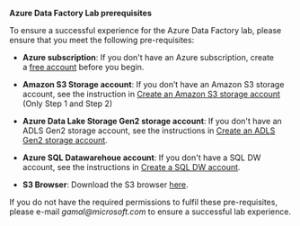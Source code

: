 **Azure Data Factory Lab prerequisites**

To ensure a successful experience for the Azure Data Factory lab, please ensure
that you meet the following pre-requisites:

-   **Azure subscription**: If you don't have an Azure subscription, create
    a [free account](https://azure.microsoft.com/free/) before you begin.

-   **Amazon S3 Storage account**: If you don’t have an Amazon S3 storage
    account, see the instruction in [Create an Amazon S3 storage
    account](https://aws.amazon.com/s3/getting-started/) (Only Step 1 and Step
    2)

-   **Azure Data Lake Storage Gen2 storage account**: If you don't have an ADLS
    Gen2 storage account, see the instructions in [Create an ADLS Gen2 storage
    account](https://docs.microsoft.com/en-us/azure/storage/blobs/data-lake-storage-quickstart-create-account).
    
-   **Azure SQL Datawarehoue account**: If you don't have a SQL DW account, see the instructions in [Create a SQL DW
    account](https://docs.microsoft.com/en-us/azure/sql-data-warehouse/create-data-warehouse-portal).

-   **S3 Browser**: Download the S3 browser [here](http://s3browser.com/).

If you do not have the required permissions to fulfil these pre-requisites,
please e-mail *gamal\@microsoft.com* to ensure a successful lab experience.
